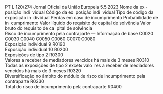 PT  L 120/274 Jornal Oficial da União Europeia 5.5.2023
 Nome da ex ­
posição indi ­
vidual  Código da ex ­
posição indi ­
vidual  Tipo de código 
da exposição in ­
dividual  Perdas em caso de 
incumprimento  Probabilidade de in ­
cumprimento  Valor líquido 
do requisito 
de capital de 
solvência  Valor bruto do 
requisito de ca ­
pital de solvência  
Risco de incumprimento pela contraparte — Informação 
de base  C0020  C0030  C0040  C0050  C0060  C0070  C0080  
Exposição individual 9  R0190  
Exposição individual 10  R0200  
Exposições de tipo 2  R0300  
Valores a receber de mediadores vencidos 
há mais de 3 meses  R0310  
Todas as exposições de tipo 2 exceto valo ­
res a receber de mediadores vencidos há 
mais de 3 meses  R0320  
Diversificação no âmbito do módulo de 
risco de incumprimento pela contraparte  R0330  
Total do risco de incumprimento pela 
contraparte  R0400
